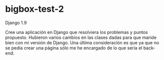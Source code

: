 # bigbox-test-2

Django 1.9

Cree una aplicación en Django que resolviera los problemas y puntos propuesto. Hubieron varios cambios en las clases dadas para que maride bien con mi versión de Django. Una última consideración es que ya que no se pedía crear una página sólo me he encargado de lo que sería el back-end.
